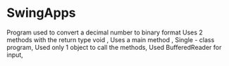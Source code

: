 # SwingApps
Program used to convert a decimal number to binary format
Uses 2 methods with the return type void ,
Uses a main method ,
Single - class program,
Used only 1 object to call the methods,
Used BufferedReader for input,
